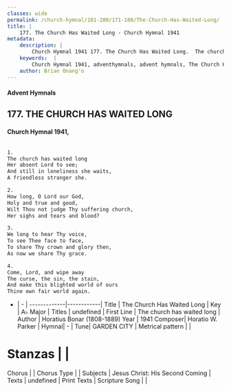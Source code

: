 ```yaml
---
classes: wide
permalink: /church-hymnal/101-200/171-180/The-Church-Has-Waited-Long/
title: |
    177. The Church Has Waited Long - Church Hymnal 1941
metadata:
    description: |
        Church Hymnal 1941 177. The Church Has Waited Long.  The church has waited long Her absent Lord to see; And still in loneliness she waits, A friendless stranger she.  
    keywords:  |
        Church Hymnal 1941, adventhymnals, advent hymnals, The Church Has Waited Long, The church has waited long. 
    author: Brian Onang'o
---
```


#### Advent Hymnals
## 177. THE CHURCH HAS WAITED LONG
####  Church Hymnal 1941,

```txt

1.
The church has waited long
Her absent Lord to see;
And still in loneliness she waits,
A friendless stranger she.

2.
How long, O Lord our God,
Holy and true and good,
Wilt Thou not judge Thy suffering church,
Her sighs and tears and blood?

3.
We long to hear Thy voice,
To see Thee face to face,
To share Thy crown and glory then,
As now we share Thy grace.

4.
Come, Lord, and wipe away
The curse, the sin, the stain,
And make this blighted world of ours
Thine own fair world again.


```

- |   -  |
-------------|------------|
Title | The Church Has Waited Long |
Key | A♭ Major |
Titles | undefined |
First Line | The church has waited long |
Author | Horatius Bonar (1808-1889)
Year | 1941
Composer| Horatio W. Parker |
Hymnal|  - |
Tune| GARDEN CITY |
Metrical pattern | |
# Stanzas |  |
Chorus |  |
Chorus Type |  |
Subjects | Jesus Christ: His Second Coming |
Texts | undefined |
Print Texts | 
Scripture Song |  |
    
